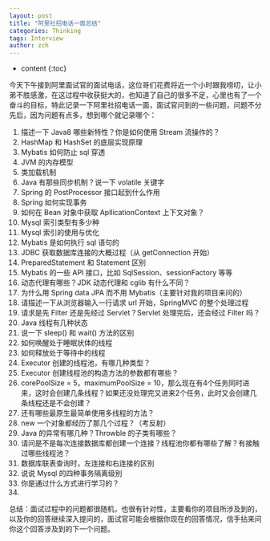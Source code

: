 ```yaml
---
layout: post
title: "阿里社招电话一面总结"
categories: Thinking
tags: Interview
author: zch
---
```


* content
{:toc}


今天下午接到阿里面试官的面试电话，这位哥们花费将近一个小时跟我唠叨，让小弟不胜感激，在这过程中收获挺大的，也知道了自己的很多不足，心里也有了一个奋斗的目标，特此记录一下阿里社招电话一面，面试官问到的一些问题，问题不分先后，因为问题有点多，想到哪个就记录哪个：









1. 描述一下 Java8 哪些新特性？你是如何使用 Stream 流操作的？
2. HashMap 和 HashSet 的底层实现原理
3. Mybatis 如何防止 sql 穿透
4. JVM 的内存模型
5. 类加载机制
6. Java 有那些同步机制？说一下 volatile 关键字
7. Spring 的 PostProcessor 接口起到什么作用
8. Spring 如何实现事务
9. 如何在 Bean 对象中获取 ApllicationContext 上下文对象？
10. Mysql 索引类型有多少种
11. Mysql 索引的使用与优化
12. Mybatis 是如何执行 sql 语句的
13. JDBC 获取数据库连接的大概过程（从 getConnection 开始）
14. PreparedStatement 和 Statement 区别
15. Mybatis 的一些 API 接口，比如 SqlSession、sessionFactory 等等
16. 动态代理有哪些？JDK 动态代理和 cglib 有什么不同？
17. 为什么用 Spring data JPA 而不用 Mybatis（主要针对我的项目来问的）
18. 请描述一下从浏览器输入一行请求 url 开始，SpringMVC 的整个处理过程
19. 请求是先 Filter 还是先经过 Servlet？Servlet 处理完后，还会经过 Filter 吗？
20. Java 线程有几种状态
21. 说一下 sleep() 和 wait() 方法的区别
22. 如何唤醒处于睡眠状体的线程
23. 如何释放处于等待中的线程
24. Executor 创建的线程池，有哪几种类型？
25. Executor 创建线程池的构造方法的参数都有哪些？
26. corePoolSize = 5，maximumPoolSize = 10，那么现在有4个任务同时进来，这时会创建几条线程？如果还没处理完又进来2个任务，此时又会创建几条线程还是不会创建？
27. 还有哪些最原生最简单使用多线程的方法？
28. new 一个对象都经历了那几个过程？（考反射）
29. Java 的异常有哪几种？Throwble 的子类有哪些？
30. 请问是不是每次连接数据库都创建一个连接？线程池你都有哪些了解？有接触过哪些线程池？
31. 数据库联表查询时，左连接和右连接的区别
32. 说说 Mysql 的四种事务隔离级别
33. 你是通过什么方式进行学习的？
34. ​



总结：面试过程中的问题都很随机，也很有针对性，主要看你的项目所涉及到的，以及你的回答继续深入提问的，面试官可能会根据你现在的回答情况，信手拈来问你这个回答涉及到的下一个问题。